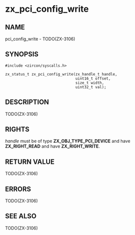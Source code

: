 # zx_pci_config_write

## NAME

<!-- Updated by update-docs-from-abigen, do not edit. -->

pci_config_write - TODO(ZX-3106)

## SYNOPSIS

<!-- Updated by update-docs-from-abigen, do not edit. -->

```
#include <zircon/syscalls.h>

zx_status_t zx_pci_config_write(zx_handle_t handle,
                                uint16_t offset,
                                size_t width,
                                uint32_t val);
```

## DESCRIPTION

TODO(ZX-3106)

## RIGHTS

<!-- Updated by update-docs-from-abigen, do not edit. -->

*handle* must be of type **ZX_OBJ_TYPE_PCI_DEVICE** and have **ZX_RIGHT_READ** and have **ZX_RIGHT_WRITE**.

## RETURN VALUE

TODO(ZX-3106)

## ERRORS

TODO(ZX-3106)

## SEE ALSO


TODO(ZX-3106)
